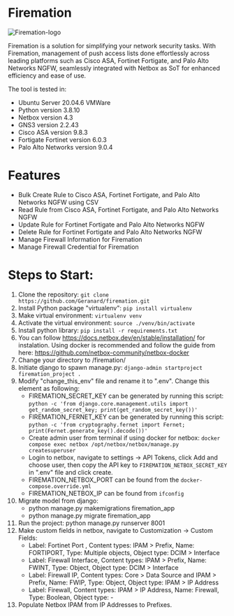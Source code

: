 # Firemation
![Firemation-logo](https://github.com/Geranard/firemation/assets/73337984/e6baa5bd-d908-4319-ad05-615f2ad94e3a)

Firemation is a solution for simplifying your network security tasks. With Firemation, management of push access lists done effortlessly across leading platforms such as Cisco ASA, Fortinet Fortigate, and Palo Alto Networks NGFW, seamlessly integrated with Netbox as SoT for enhanced efficiency and ease of use.

The tool is tested in:
- Ubuntu Server 20.04.6 VMWare
- Python version 3.8.10
- Netbox version 4.3
- GNS3 version 2.2.43
- Cisco ASA version 9.8.3
- Fortigate Fortinet version 6.0.3
- Palo Alto Networks version 9.0.4

# Features
- Bulk Create Rule to Cisco ASA, Fortinet Fortigate, and Palo Alto Networks NGFW using CSV
- Read Rule from Cisco ASA, Fortinet Fortigate, and Palo Alto Networks NGFW
- Update Rule for Fortinet Fortigate and Palo Alto Networks NGFW
- Delete Rule for Fortinet Fortigate and Palo Alto Networks NGFW
- Manage Firewall Information for Firemation
- Manage Firewall Credential for Firemation

# Steps to Start:
1. Clone the repository: `git clone https://github.com/Geranard/firemation.git`
2. Install Python package "virtualenv": `pip install virtualenv`
3. Make virtual environment: `virtualenv venv`
4. Activate the virtual environment: `source ./venv/bin/activate`
5. Install python library: `pip install -r requirements.txt`
6. You can follow https://docs.netbox.dev/en/stable/installation/ for instalation. Using docker is recommended and follow the guide from here: https://github.com/netbox-community/netbox-docker
7. Change your directory to /firemation/
8. Initiate django to spawn manage.py: `django-admin startproject firemation_project .`
9. Modify "change_this_env" file and rename it to ".env".  Change this element as following:
	- FIREMATION_SECRET_KEY can be generated by running this script: `python -c 'from django.core.management.utils import get_random_secret_key; print(get_random_secret_key())'`
	- FIREMATION_FERNET_KEY can be generated by running this script: `python -c 'from cryptography.fernet import Fernet; print(Fernet.generate_key().decode())'`
	- Create admin user from terminal if using docker for netbox: `docker compose exec netbox /opt/netbox/netbox/manage.py createsuperuser`
	- Login to netbox, navigate to settings -> API Tokens, click Add and choose user, then copy the API key to `FIREMATION_NETBOX_SECRET_KEY` in ".env" file and click create.
	- FIREMATION_NETBOX_PORT can be found from the `docker-compose.override.yml`
	- FIREMATION_NETBOX_IP can be found from `ifconfig`
10. Migrate model from django:
	- python manage.py makemigrations firemation_app
	- python manage.py migrate firemation_app
11. Run the project: python manage.py runserver 8001
12. Make custom fields in netbox, navigate to Customization -> Custom Fields:
	- Label: Fortinet Port , Content types: IPAM > Prefix, Name: FORTIPORT, Type: Multiple objects, Object type: DCIM > Interface
	- Label: Firewall Interface, Content types: IPAM > Prefix, Name: FWINT, Type: Object, Object type: DCIM > Interface
	- Label: Firewall IP, Content types: Core > Data Source and IPAM > Prefix, Name: FWIP, Type: Object, Object type: IPAM > IP Address
	- Label: Firewall, Content types: IPAM > IP Address, Name: Firewall, Type: Boolean, Object type: -
13. Populate Netbox IPAM from IP Addresses to Prefixes.
